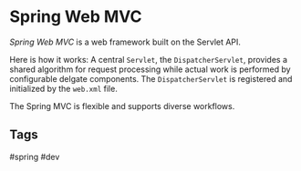 # Spring Web MVC

*Spring Web MVC* is a web framework built on the Servlet API.  

Here is how it works:
A central `Servlet`, the `DispatcherServlet`, provides a shared algorithm for request processing while actual work is performed by configurable delgate components. The `DispatcherServlet` is registered and initialized by the `web.xml` file.  


The Spring MVC is flexible and supports diverse workflows.  

## Tags
#spring #dev
